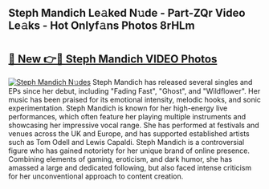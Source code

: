 ## Steph Mandich Le𝚊ked N𝚞de - Part-ZQr Video Le𝚊ks - Hot Onlyf𝚊ns Photos 8rHLm

# <h2><a href="http://ab20852.deff.icu/?id=Steph+Mandich">🔗 New 👉🔴 Steph Mandich VIDEO Photos</a></h2>

[![Steph Mandich N𝚞des](https://i.imgur.com/rIISA9y.gif)](http://ab20852.deff.icu/?id=Steph+Mandich)
Steph Mandich has released several singles and EPs since her debut, including "Fading Fast", "Ghost", and "Wildflower". Her music has been praised for its emotional intensity, melodic hooks, and sonic experimentation. Steph Mandich is known for her high-energy live performances, which often feature her playing multiple instruments and showcasing her impressive vocal range. She has performed at festivals and venues across the UK and Europe, and has supported established artists such as Tom Odell and Lewis Capaldi. Steph Mandich is a controversial figure who has gained notoriety for her unique brand of online presence. Combining elements of gaming, eroticism, and dark humor, she has amassed a large and dedicated following, but also faced intense criticism for her unconventional approach to content creation.

